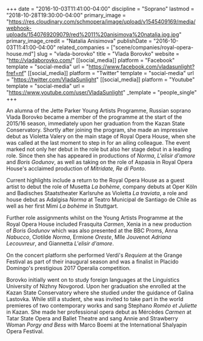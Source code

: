 +++
date = "2016-10-03T11:41:00-04:00"
discipline = "Soprano"
lastmod = "2018-10-28T19:30:00-04:00"
primary_image = "https://res.cloudinary.com/schmopera/image/upload/v1545409169/media/webhook-uploads/1540769209079/red%2011%20anisimova%20natalia.jpg.jpg"
primary_image_credit = "Natalia Anisimova"
publishDate = "2016-10-03T11:41:00-04:00"
related_companies = ["scene/companies/royal-opera-house.md"]
slug = "vlada-borovko"
title = "Vlada Borovko"
website = "http://vladaborovko.com/"
[[social_media]]
platform = "Facebook"
template = "social-media"
url = "https://www.facebook.com/vladasunlight?fref=nf"
[[social_media]]
platform = "Twitter"
template = "social-media"
url = "https://twitter.com/VladaSunlight"
[[social_media]]
platform = "Youtube"
template = "social-media"
url = "https://www.youtube.com/user/VladaSunlight"
_template = "people_single"
+++

An alumna of the Jette Parker Young Artists Programme, Russian soprano Vlada Borovko became a member of the programme at the start of the 2015/16 season, immediately upon her graduation from the Kazan State Conservatory.
Shortly after joining the program, she made an impressive debut as Violetta Valery on the main stage of Royal Opera House, when she was called at the last moment to step in for an ailing colleague. The event marked not only her debut in the role but also her stage debut in a leading role. Since then she has appeared in productions of *Norma*, *L'elisir d'amore* and *Boris Godunov*, as well as taking on the role of Aspasia in Royal Opera House's acclaimed production of *Mitridate, Re di Ponto*.

Current highlights include a return to the Royal Opera House as a guest artist to debut the role of Musetta *La bohème*, company debuts at Oper Köln and Badisches Staatstheater Karlsruhe as Violetta *La traviata*, a role and house debut as Adalgisa *Norma* at Teatro Municipal de Santiago de Chile as well as her first Mimi *La bohème* in Stuttgart.

Further role assignments whilst on the Young Artists Programme at the Royal Opera House included Frasquita *Carmen*, Xenia in a new production of *Boris Godunov* which was also presented at the BBC Proms, Anna *Nabucco*, Clotilde *Norma*, Ermione *Oreste*, Mlle Jouvenot *Adriana Lecouvreur*, and Giannetta *L'elisir d'amore*.

On the concert platform she performed Verdi's *Requiem* at the Grange Festival as part of their inaugural season and was a finalist in Placido Domingo's prestigious 2017 Operalia competition.

Borovko initially went on to study foreign languages at the Linguistics University of Nizhny Novgorod. Upon her graduation she enrolled at the Kazan State Conservatory where she studied under the guidance of Galina Lastovka. While still a student, she was invited to take part in the world premieres of two contemporary works and sang Stephano *Roméo et Juliette* in Kazan. She made her professional opera debut as Mércèdes *Carmen* at Tatar State Opera and Ballet Theatre and sang Annie and Strawberry Woman *Porgy and Bess* with Marco Boemi at the International Shalyapin Opera Festival.
